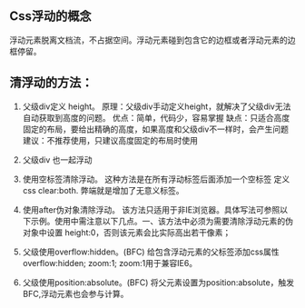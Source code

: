 ## Css浮动的概念
浮动元素脱离文档流，不占据空间。浮动元素碰到包含它的边框或者浮动元素的边框停留。

## 清浮动的方法：
1. 父级div定义 height。
原理：父级div手动定义height，就解决了父级div无法自动获取到高度的问题。
优点：简单，代码少，容易掌握
缺点：只适合高度固定的布局，要给出精确的高度，如果高度和父级div不一样时，会产生问题
建议：不推荐使用，只建议高度固定的布局时使用

2. 父级div 也一起浮动

3. 使用空标签清除浮动。 
这种方法是在所有浮动标签后面添加一个空标签 定义css clear:both. 弊端就是增加了无意义标签。 

4. 使用after伪对象清除浮动。 
该方法只适用于非IE浏览器。具体写法可参照以下示例。使用中需注意以下几点。一、该方法中必须为需要清除浮动元素的伪对象中设置 height:0，否则该元素会比实际高出若干像素； 

5. 父级使用overflow:hidden。(BFC)
给包含浮动元素的父标签添加css属性 overflow:hidden; zoom:1; zoom:1用于兼容IE6。

6. 父级使用position:absolute。(BFC)
将父元素设置为position:absolute，触发BFC,浮动元素也会参与计算。


